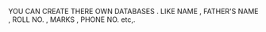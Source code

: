 YOU CAN CREATE THERE OWN DATABASES .
LIKE NAME , FATHER'S NAME , ROLL NO. , MARKS , PHONE NO. etc,.
